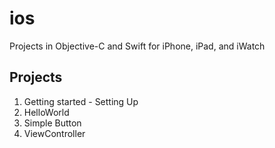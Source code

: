 # ios
Projects in Objective-C and Swift for iPhone, iPad, and iWatch
## Projects
1. Getting started - Setting Up
2. HelloWorld
3. Simple Button
4. ViewController















